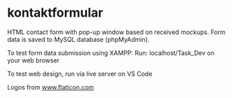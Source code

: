 # kontaktformular
HTML contact form with pop-up window based on received mockups. Form data is saved to MySQL database (phpMyAdmin).

To test form data submission using XAMPP:
Run: localhost/Task_Dev on your web browser

To test web design, run via live server on VS Code

Logos from www.flaticon.com
